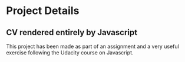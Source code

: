 # Project Details
## CV rendered entirely by Javascript
This project has been made as part of an assignment and a very useful exercise following the Udacity course on Javascript. 